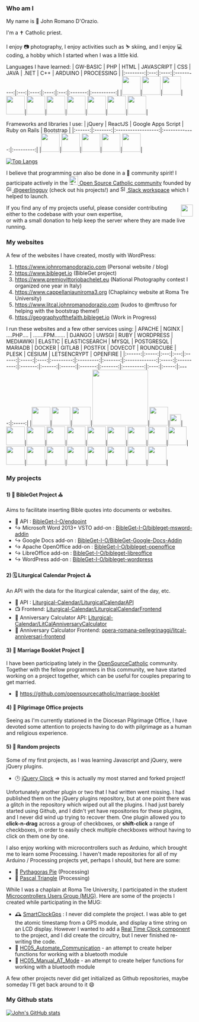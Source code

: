 ### Who am I

My name is 🧔 John Romano D'Orazio. 

I'm a ✝️ Catholic priest.

I enjoy 📷 photography, I enjoy activities such as ⛷️ skiing, and I enjoy 💻 coding, a hobby which I started when I was a little kid.

Languages I have learned:
| GW-BASIC | PHP | HTML | JAVASCRIPT | CSS | JAVA | .NET | C++ | ARDUINO | PROCESSING |
|:--------:|:---:|:----:|:----------:|:---:|:----:|:----:|:---:|:-------:|:----------:|
|<img src="https://hwiegman.home.xs4all.nl/images/High-contrast-utilities-terminal2.png" height="50" />|<img src="https://simpleicons.org/icons/php.svg" height="50" />|<img src="https://simpleicons.org/icons/html5.svg" height="50" />|<img src="https://simpleicons.org/icons/javascript.svg" height="50" />|<img src="https://simpleicons.org/icons/css3.svg" height="50" />|<img src="https://simpleicons.org/icons/openjdk.svg" height="50" />|<img src="https://simpleicons.org/icons/dotnet.svg" height="50" />|<img src="https://simpleicons.org/icons/cplusplus.svg" height="50" />|<img src="https://simpleicons.org/icons/arduino.svg" height="50" />|<img src="https://simpleicons.org/icons/processingfoundation.svg" height="50" />|

Frameworks and libraries I use:
| jQuery | ReactJS | Google Apps Script | Ruby on Rails | Bootstrap |
|:------:|:-------:|:------------------:|:-------------:|:---------:|
|<img src="https://simpleicons.org/icons/jquery.svg" height="50" />|<img src="https://simpleicons.org/icons/react.svg" height="50" />|<img src="https://simpleicons.org/icons/google.svg" height="50" />|<img src="https://simpleicons.org/icons/rubyonrails.svg" height="50" />|<img src="https://simpleicons.org/icons/bootstrap.svg" height="50" />|

[![Top Langs](https://github-readme-stats-one-bice.vercel.app/api/top-langs/?username=JohnRDOrazio&layout=compact&langs_count=10&role=OWNER,ORGANIZATION_MEMBER,COLLABORATOR)](https://github.com/anuraghazra/github-readme-stats)

I believe that programming can also be done in a 🤝 community spirit! I participate actively in the <a href="https://www.opensourcecatholic.com" title="www.opensourcecatholic.com"><img src="https://www.opensourcecatholic.com/sites/opensourcecatholic.com/files/airyblue-logo.png" height="24" alt="OpenSourceCatholic" /> Open Source Catholic community</a> founded by <a href="https://www.github.com/geerlingguy"><img src="https://upload.wikimedia.org/wikipedia/commons/9/91/Octicons-mark-github.svg" height="16" alt="Github" /> @geerlingguy</a> (check out his projects!) and <a href="https://catholicdevs.slack.com"><img src="https://upload.wikimedia.org/wikipedia/commons/d/d5/Slack_icon_2019.svg" height="16" alt="Slack" /> Slack workspace</a> which I helped to launch.

<p>
<a href="https://github.com/sponsors/johnrdorazio"><img src="https://img.shields.io/static/v1?label=Sponsor&message=%E2%9D%A4&logo=GitHub&color=%23fe8e86" align="right" height="32"/></a>
If you find any of my projects useful, please consider contributing either to the codebase with your own expertise,<br>or with a small donation to help keep the server where they are made live running.
</p>

### My websites

A few of the websites I have created, mostly with WordPress:
1) https://www.johnromanodorazio.com (Personal website / blog)
2) https://www.bibleget.io (BibleGet project)
3) https://www.premiovittoriobachelet.eu (National Photography contest I organized one year in Italy)
4) https://www.cappellaniauniroma3.org (Chaplaincy website at Roma Tre University)
5) https://www.litcal.johnromanodorazio.com (kudos to @mftruso for helping with the bootstrap theme!)
6) https://geographyofthefaith.bibleget.io (Work in Progress)

I run these websites and a few other services using:
| APACHE | NGINX | ....PHP.... | .......FPM....... | DJANGO | UWSGI | RUBY | WORDPRESS | MEDIAWIKI | ELASTIC | ELASTICSEARCH | MYSQL | POSTGRESQL | MARIADB | DOCKER | GITLAB | POSTFIX | DOVECOT | ROUNDCUBE | PLESK | CESIUM | LETSENCRYPT | OPENFIRE |
|:------:|:-----:|:---:|:---:|:------:|:-----:|:----:|:---------:|:---------:|:-------:|:-------------:|:-----:|:----------:|:-------:|:------:|:------:|:-------:|:-------:|:---------:|:----:|:-----:|:----:|:-----:|
|<img src="https://simpleicons.org/icons/apache.svg" height="50" />|<img src="https://simpleicons.org/icons/nginx.svg" height="50" />|<img src="https://simpleicons.org/icons/php.svg" height="50" />|<img src="https://www.pngfind.com/pngs/m/613-6131086_adjusting-php-fpm-for-performance-low-memory-php.png" width="150" />|<img src="https://simpleicons.org/icons/django.svg" height="50" />|<img src="https://www.pikpng.com/pngl/m/104-1044686_official-uwsgi-logo-uwsgi-logo-clipart.png" height="30" />|<img src="https://simpleicons.org/icons/ruby.svg" height="50" />|<img src="https://simpleicons.org/icons/wordpress.svg" height="50" />|<img src="https://simpleicons.org/icons/wikimediacommons.svg" height="50" />|<img src="https://simpleicons.org/icons/elastic.svg" height="50" />|<img src="https://simpleicons.org/icons/elasticsearch.svg" height="50" />|<img src="https://simpleicons.org/icons/mysql.svg" height="50" />|<img src="https://simpleicons.org/icons/postgresql.svg" height="50" />|<img src="https://simpleicons.org/icons/mariadb.svg" height="50" />|<img src="https://simpleicons.org/icons/docker.svg" height="50" />|<img src="https://simpleicons.org/icons/gitlab.svg" height="50" />|<img src="https://upload.wikimedia.org/wikipedia/commons/3/36/Postfix-logo.svg" height="50" />|<img src="https://upload.wikimedia.org/wikipedia/commons/8/89/Dovecot_logo.svg" height="50" />|<img src="https://simpleicons.org/icons/roundcube.svg" height="50" />|<img src="https://simpleicons.org/icons/plesk.svg" height="50" />|<img src="https://simpleicons.org/icons/cesium.svg" height="50" />|<img src="https://simpleicons.org/icons/letsencrypt.svg" height="50" />|<img src="https://simpleicons.org/icons/jabber.svg" height="50" />|

### My projects

#### 1) 📖 BibleGet Project ⛪
Aims to facilitate inserting Bible quotes into documents or websites.

 - 🎯 API : [BibleGet-I-O/endpoint](https://github.com/BibleGet-I-O/endpoint)
 - ↪️ Microsoft Word 2013+ VSTO add-on : [BibleGet-I-O/bibleget-msword-addin](https://github.com/BibleGet-I-O/bibleget-msword-addin)
 - ↪️ Google Docs add-on : [BibleGet-I-O/BibleGet-Google-Docs-Addin](https://github.com/BibleGet-I-O/BibleGet-Google-Docs-Addin)
 - ↪️ Apache OpenOffice add-on : [BibleGet-I-O/bibleget-openoffice](https://github.com/BibleGet-I-O/bibleget-openoffice)
 - ↪️ LibreOffice add-on : [BibleGet-I-O/bibleget-libreoffice](https://github.com/BibleGet-I-O/bibleget-libreoffice)
 - ↪️ WordPress add-on : [BibleGet-I-O/bibleget-wordpress](https://github.com/BibleGet-I-O/bibleget-wordpress)

#### 2) 🗓️ Liturgical Calendar Project ⛪
An API with the data for the liturgical calendar, saint of the day, etc.

 - 🎯 API : [Liturgical-Calendar/LiturgicalCalendarAPI](https://github.com/Liturgical-Calendar/LiturgicalCalendarAPI)
 - 📺 Frontend: [Liturgical-Calendar/LiturgicalCalendarFrontend](https://github.com/Liturgical-Calendar/LiturgicalCalendarFrontend)
 - 🎯 Anniversary Calculator API: [Liturgical-Calendar/LitCalAnniversaryCalculator](https://github.com/Liturgical-Calendar/LitCalAnniversaryCalculator)
 - 🧮 Anniversary Calculator Frontend: [opera-romana-pellegrinaggi/litcal-anniversari-frontend](https://github.com/opera-romana-pellegrinaggi/litcal-anniversari-frontend)

#### 3) 💍 Marriage Booklet Project 💒
I have been participating lately in the [OpenSourceCatholic](https://github.com/opensourcecatholic) community.
Together with the fellow programmers in this community, we have started working on a project together, which can be useful for couples preparing to get married.

 - 📖 https://github.com/opensourcecatholic/marriage-booklet

#### 4) 🚶 Pilgrimage Office projects
Seeing as I'm currently stationed in the Diocesan Pilgrimage Office, I have devoted some attention to projects having to do with pilgrimage as a human and religious experience.

#### 5) 🎲 Random projects
Some of my first projects, as I was learning Javascript and jQuery, were jQuery plugins.
 - 🕑 [jQuery Clock](https://github.com/JohnRDOrazio/jQuery-Clock-Plugin) => this is actually my most starred and forked project!

Unfortunately another plugin or two that I had written went missing.
I had published them on the jQuery plugins repository, but at one point there was a glitch in the repository which wiped out all the plugins.
I had just barely started using Github, and I didn't yet have repositories for these plugins, and I never did wind up trying to recover them.
One plugin allowed you to **click-n-drag** across a group of checkboxes, or **shift-click** a range of checkboxes,
in order to easily check multiple checkboxes without having to click on them one by one.

I also enjoy working with microcontrollers such as Arduino, which brought me to learn some Processing.
I haven't made repositories for all of my Arduino / Processing projects yet, perhaps I should, but here are some:

 - 🥧 [Pythagoras Pie](https://github.com/JohnRDOrazio/pythagoraspie) (Processing)
 - 🔺 [Pascal Triangle](https://github.com/JohnRDOrazio/pascaltriangle) (Processing)

While I was a chaplain at Roma Tre University, I participated in the student [Microcontrollers Users Group (MUG)](https://github.com/mugroma3).
Here are some of the projects I created while participating in the MUG:

 - 🕰️ [SmartClockGps](https://github.com/mugroma3/SmartClockGps) : I never did complete the project. I was able to get the atomic timestamp from a GPS module, and display a time string on an LCD display. However I wanted to add a [Real Time Clock component](https://en.wikipedia.org/wiki/Real-time_clock) to the project, and I did create the circuitry, but I never finished re-writing the code.
 - 📶 [HC05_Automate_Communication](https://github.com/mugroma3/HC05_Automate_Communication) - an attempt to create helper functions for working with a bluetooth module
 - 📶 [HC05_Manual_AT_Mode](https://github.com/mugroma3/HC05_Manual_AT_Mode) - an attempt to create helper functions for working with a bluetooth module

A few other projects never did get initialized as Github repositories, maybe someday I'll get back around to it 😄

### My Github stats

[![John's GitHub stats](https://github-readme-stats.vercel.app/api?username=JohnRDOrazio&show_icons=true&count_private=true&include_all_commits=true)](https://github.com/anuraghazra/github-readme-stats)
